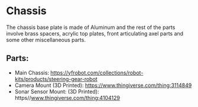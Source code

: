 Chassis 
====

The chassis base plate is made of Aluminum and the rest of the parts involve brass spacers, acrylic top plates, front articulating axel parts and some other miscellaneous parts.

## Parts:

+ Main Chassis: https://yfrobot.com/collections/robot-kits/products/steering-gear-robot
+ Camera Mount (3D Printed): https://www.thingiverse.com/thing:3114849
+ Sonar Sensor Mount: (3D Printed): https//www.thingiverse.com/thing:4104129



    
      



